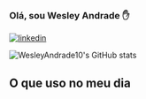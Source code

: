 ### Olá, sou Wesley Andrade ✋

[![linkedin](https://img.shields.io/badge/LinkedIn-0077B5?style=for-the-badge&logo=linkedin&logoColor=white)](https://www.linkedin.com/feed/)

![WesleyAndrade10's GitHub stats](https://github-readme-stats.vercel.app/api?username=WesleyAndrade10&show_icons=true&theme=dracula)

## O que uso no meu dia

<div style="display: inline_block"><br/>
    <img align="center" alt "DEV.TO" src="https://img.shields.io/badge/dev.to-0A0A0A?style=for-the-badge&logo=devdotto&logoColor=white" />
        <img align="center" alt ".Net" src="https://img.shields.io/badge/.NET-5C2D91?style=for-the-badge&logo=.net&logoColor=white"/>
    <img align="center" alt "Python" src="https://img.shields.io/badge/Python-3776AB?style=for-the-badge&logo=python&logoColor=white"/>
    <img align="center" alt "JavaScript" src="https://img.shields.io/badge/JavaScript-F7DF1E?style=for-the-badge&logo=javascript&logoColor=black"/>
    <img align="center" alt "Node.js" src="https://img.shields.io/badge/Node.js-43853D?style=for-the-badge&logo=node.js&logoColor=white"/>
        <img align="center" alt "HTML5" src=    https://img.shields.io/badge/HTML5-E34F26?style=for-the-badge&logo=html5&logoColor=white/>
        <img align="center" alt "React" src="https://img.shields.io/badge/React-20232A?style=for-the-badge&logo=react&logoColor=61DAFB"/>
    <img align="center" alt "Postgresql" src="https://img.shields.io/badge/PostgreSQL-316192?style=for-the-badge&logo=postgresql&logoColor=white"/>
    <img align="center" alt "Oracle" src="https://img.shields.io/badge/Oracle-F80000?style=for-the-badge&logo=oracle&logoColor=black"/>
    <img align="center" alt "PowerShell" src="https://img.shields.io/badge/Powershell-2CA5E0?style=for-the-badge&logo=powershell&logoColor=white"/>
        <img align="center" alt "VsCode" src="https://img.shields.io/badge/Visual_Studio_Code-0078D4?style=for-the-badge&logo=visual%20studio%20code&logoColor=white"/>
        <img align="center" alt "Trello" src="https://img.shields.io/badge/Trello-0052CC?style=for-the-badge&logo=trello&logoColor=white"/>
        <img align="center" alt "Git" src="https://img.shields.io/badge/GIT-E44C30?style=for-the-badge&logo=git&logoColor=white"/>
    <img align="center" alt "Chrome" src="https://img.shields.io/badge/Google_chrome-4285F4?style=for-the-badge&logo=Google-chrome&logoColor=white"/>
</div><br/>
